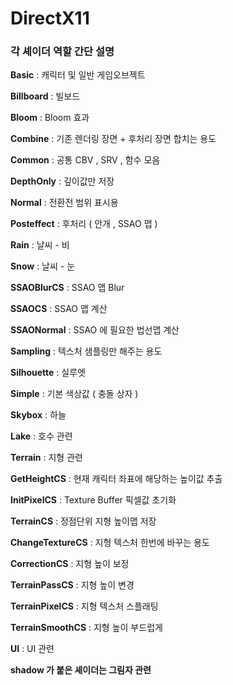 # DirectX11
### 각 셰이더 역할 간단 설명



__Basic__             : 캐릭터 및 일반 게임오브젝트



__Billboard__         : 빌보드



__Bloom__             : Bloom 효과



__Combine__           : 기존 렌더링 장면 + 후처리 장면 합치는 용도



__Common__            : 공통 CBV , SRV , 함수 모음



__DepthOnly__         : 깊이값만 저장



__Normal__            : 전환전 범위 표시용



__Posteffect__        : 후처리 ( 안개 , SSAO 맵 )



__Rain__              : 날씨 - 비



__Snow__              : 날씨 - 눈



__SSAOBlurCS__        : SSAO 맵 Blur



__SSAOCS__            : SSAO 맵 계산



__SSAONormal__        : SSAO 에 필요한 법선맵 계산



__Sampling__          : 텍스처 샘플링만 해주는 용도



__Silhouette__        : 실루엣



__Simple__            : 기본 색상값 ( 충돌 상자 )



__Skybox__            : 하늘



__Lake__              : 호수 관련


__Terrain__           : 지형 관련



__GetHeightCS__       : 현재 캐릭터 좌표에 해당하는 높이값 추출



__InitPixelCS__       : Texture Buffer 픽셀값 초기화



__TerrainCS__         : 정점단위 지형 높이맵 저장



__ChangeTextureCS__   : 지형 텍스처 한번에 바꾸는 용도



__CorrectionCS__      : 지형 높이 보정



__TerrainPassCS__     : 지형 높이 변경



__TerrainPixelCS__    : 지형 텍스처 스플래팅



__TerrainSmoothCS__   : 지형 높이 부드럽게 



__UI__                : UI 관련




__shadow 가 붙은 셰이더는 그림자 관련__

